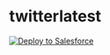 # twitterlatest

<a href="https://githubsfdeploy.herokuapp.com?owner=amitastreait&repo=twitterlatest">
  <img alt="Deploy to Salesforce"
       src="https://raw.githubusercontent.com/afawcett/githubsfdeploy/master/src/main/webapp/resources/img/deploy.png">
</a>
